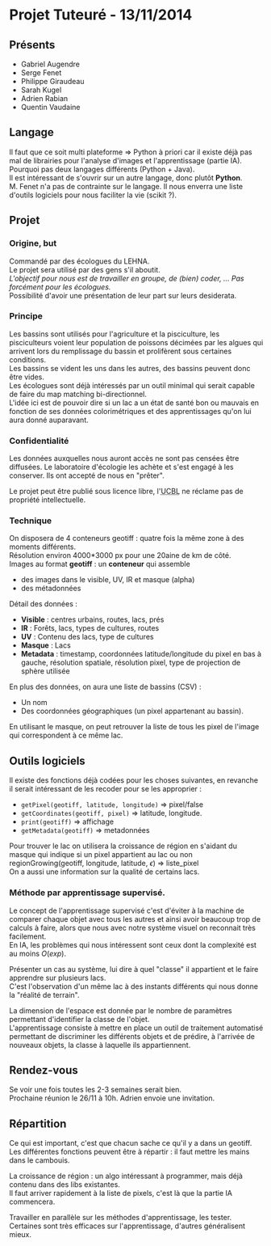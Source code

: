 # Projet Tuteuré - 13/11/2014
## Présents

- Gabriel Augendre
- Serge Fenet
- Philippe Giraudeau
- Sarah Kugel
- Adrien Rabian
- Quentin Vaudaine

## Langage
Il faut que ce soit multi plateforme => Python à priori car il existe déjà pas mal de librairies pour l'analyse d'images et l'apprentissage (partie IA).  
Pourquoi pas deux langages différents (Python + Java).  
Il est intéressant de s'ouvrir sur un autre langage, donc plutôt __Python__.  
M. Fenet n'a pas de contrainte sur le langage. Il nous enverra une liste d'outils logiciels pour nous faciliter la vie (scikit ?).

## Projet
### Origine, but
Commandé par des écologues du LEHNA.  
Le projet sera utilisé par des gens s'il aboutit.  
_L'objectif pour nous est de travailler en groupe, de (bien) coder, ... Pas forcément pour les écologues._  
Possibilité d'avoir une présentation de leur part sur leurs desiderata.

### Principe
Les bassins sont utilisés pour l'agriculture et la pisciculture, les pisciculteurs voient leur population de poissons décimées par les algues qui arrivent lors du remplissage du bassin et prolifèrent sous certaines conditions.  
Les bassins se vident les uns dans les autres, des bassins peuvent donc être vides.  
Les écologues sont déjà intéressés par un outil minimal qui serait capable de faire du map matching bi-directionnel.  
L'idée ici est de pouvoir dire si un lac a un état de santé bon ou mauvais en fonction de ses données colorimétriques et des apprentissages qu'on lui aura donné auparavant.

### Confidentialité
Les données auxquelles nous auront accès ne sont pas censées être diffusées. Le laboratoire d'écologie les achète et s'est engagé à les conserver. Ils ont accepté de nous en "prêter".

Le projet peut être publié sous licence libre, l'<abbr title="Université Claude Bernard">UCBL</abbr> ne réclame pas de propriété intellectuelle.

### Technique
On disposera de 4 conteneurs geotiff : quatre fois la même zone à des moments différents.  
Résolution environ 4000*3000 px pour une 20aine de km de côté.  
Images au format __geotiff__ : un __conteneur__ qui assemble

- des images dans le visible, UV, IR et masque (alpha)
- des métadonnées

Détail des données :

- __Visible__ : centres urbains, routes, lacs, prés
- __IR__ : Forêts, lacs, types de cultures, routes
- __UV__ : Contenu des lacs, type de cultures
- __Masque__ : Lacs
- __Metadata__ : timestamp, coordonnées latitude/longitude du pixel en bas à gauche, résolution spatiale, résolution pixel, type de projection de sphère utilisée

En plus des données, on aura une liste de bassins (CSV) :

- Un nom
- Des coordonnées géographiques (un pixel appartenant au bassin).

En utilisant le masque, on peut retrouver la liste de tous les pixel de l'image qui correspondent à ce même lac.

## Outils logiciels
Il existe des fonctions déjà codées pour les choses suivantes, en revanche il serait intéressant de les recoder pour se les approprier :

- ```getPixel(geotiff, latitude, longitude)``` => pixel/false
- ```getCoordinates(geotiff, pixel)``` => latitude, longitude.
- ```print(geotiff)``` => affichage
- ```getMetadata(geotiff)``` => metadonnées

Pour trouver le lac on utilisera la croissance de région en s'aidant du masque qui indique si un pixel appartient au lac ou non  
regionGrowing(geotiff, longitude, latitude, $\epsilon$) => liste_pixel  
On a aussi une information sur la qualité de certains lacs.

### Méthode par apprentissage supervisé.
Le concept de l'apprentissage supervisé c'est d'éviter à la machine de comparer chaque objet avec tous les autres et ainsi avoir beaucoup trop de calculs à faire, alors que nous avec notre système visuel on reconnait très facilement.  
En IA, les problèmes qui nous intéressent sont ceux dont la complexité est au moins $O(exp)$.

Présenter un cas au système, lui dire à quel "classe" il appartient et le faire apprendre sur plusieurs lacs.  
C'est l'observation d'un même lac à des instants différents qui nous donne la "réalité de terrain".

La dimension de l'espace est donnée par le nombre de paramètres permettant d'identifier la classe de l'objet.  
L'apprentissage consiste à mettre en place un outil de traitement automatisé permettant de discriminer les différents objets et de prédire, à l'arrivée de nouveaux objets, la classe à laquelle ils appartiennent.

## Rendez-vous
Se voir une fois toutes les 2-3 semaines serait bien.  
Prochaine réunion le 26/11 à 10h. Adrien envoie une invitation.

## Répartition
Ce qui est important, c'est que chacun sache ce qu'il y a dans un geotiff.  
Les différentes fonctions peuvent être à répartir : il faut mettre les mains dans le cambouis.

La croissance de région : un algo intéressant à programmer, mais déjà contenu dans des libs existantes.  
Il faut arriver rapidement à la liste de pixels, c'est là que la partie IA commencera.

Travailler en parallèle sur les méthodes d'apprentissage, les tester. Certaines sont très efficaces sur l'apprentissage, d'autres généralisent mieux.
